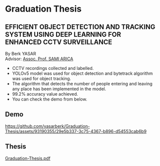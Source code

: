 # Graduation Thesis
## EFFICIENT OBJECT DETECTION AND TRACKING SYSTEM USING DEEP LEARNING FOR ENHANCED CCTV SURVEILLANCE

By Berk YASAR<br />
Advisor: [Assoc. Prof. SAMI ARICA](https://avesis.cu.edu.tr/arica)

+ CCTV recordings collected and labelled.
+ YOLOv5 model was used for object detection and bytetrack algorithm was used for object tracking.
+ The algorithm that detects the number of people entering and leaving any place has been implemented in the model.
+ 99.2% accuracy value achieved.
+ You can check the demo from below.

## Demo
https://github.com/yasarberk/Graduation-Thesis/assets/93190355/29e5b337-3c75-4367-b896-d54553cab6b9

## Thesis

[Graduation-Thesis.pdf](https://github.com/yasarberk/Graduation-Thesis/files/13323219/graduation-thesis.pdf)
